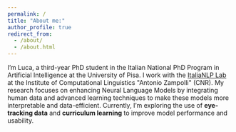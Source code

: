 ```yaml
---
permalink: /
title: "About me:"
author_profile: true
redirect_from: 
  - /about/
  - /about.html
---
```



I’m Luca, a third-year PhD student in the Italian National PhD Program in Artificial Intelligence at the University of Pisa. I work with the [ItaliaNLP Lab](http://www.italianlp.it/) at the Institute of Computational Linguistics "Antonio Zampolli" (CNR). My research focuses on enhancing Neural Language Models by integrating human data and advanced learning techniques to make these models more interpretable and data-efficient. Currently, I’m exploring the use of **eye-tracking data** and **curriculum learning** to  improve model performance and usability.
